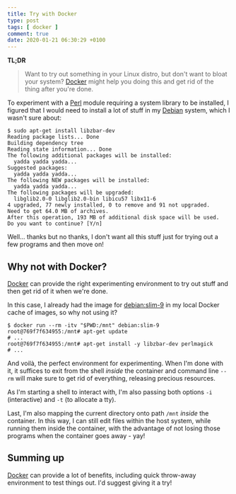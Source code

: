 ```yaml
---
title: Try with Docker
type: post
tags: [ docker ]
comment: true
date: 2020-01-21 06:30:29 +0100
---
```


**TL;DR**

> Want to try out something in your Linux distro, but don't want to bloat
> your system? [Docker][] might help you doing this and get rid of the thing
> after you're done.

To experiment with a [Perl][] module requiring a system library to be
installed, I figured that I would need to install a lot of stuff in my
[Debian][] system, which I wasn't sure about:

```
$ sudo apt-get install libzbar-dev
Reading package lists... Done
Building dependency tree       
Reading state information... Done
The following additional packages will be installed:
  yadda yadda yadda...
Suggested packages:
  yadda yadda yadda...
The following NEW packages will be installed:
  yadda yadda yadda...
The following packages will be upgraded:
  libglib2.0-0 libglib2.0-bin libicu57 libx11-6
4 upgraded, 77 newly installed, 0 to remove and 91 not upgraded.
Need to get 64.0 MB of archives.
After this operation, 193 MB of additional disk space will be used.
Do you want to continue? [Y/n]
```

Well... thanks but no thanks, I don't want all this stuff just for trying
out a few programs and then move on!

## Why not with Docker?

[Docker][] can provide the right experimenting environment to try out stuff
and then get rid of it when we're done.

In this case, I already had the image for [debian:slim-9][dockerhub-debian]
in my local Docker cache of images, so why not using it?

```
$ docker run --rm -itv "$PWD:/mnt" debian:slim-9
root@769f7f634955:/mnt# apt-get update
# ...
root@769f7f634955:/mnt# apt-get install -y libzbar-dev perlmagick
# ...
```

And voilà, the perfect environment for experimenting. When I'm done with it,
it suffices to exit from the shell *inside* the container and command line
`--rm` will make sure to get rid of everything, releasing precious
resources.

As I'm starting a shell to interact with, I'm also passing both options `-i`
(interactive) and `-t` (to allocate a tty).

Last, I'm also mapping the current directory onto path `/mnt` *inside* the
container. In this way, I can still edit files within the host system, while
running them inside the container, with the advantage of not losing those
programs when the container goes away - yay!

## Summing up

[Docker][] can provide a lot of benefits, including quick throw-away
environment to test things out. I'd suggest giving it a try!


[Perl]: https://www.perl.org/
[Debian]: https://www.debian.org/
[Docker]: https://www.docker.com/
[dockerhub-debian]: https://hub.docker.com/_/debian
